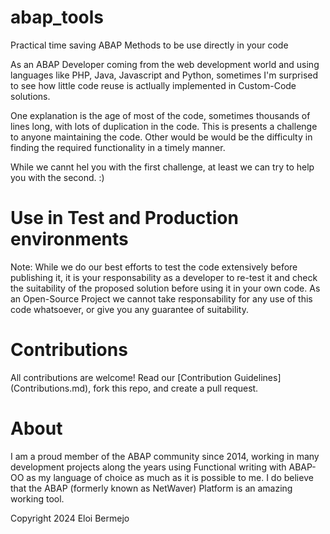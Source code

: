 # abap_tools
Practical time saving ABAP Methods to be use directly in your code

As an ABAP Developer coming from the web development world and using languages like PHP, Java, Javascript and Python, sometimes I'm surprised to see how little code reuse is actlually implemented in Custom-Code solutions.

One explanation is the age of most of the code, sometimes thousands of lines long, with lots of duplication in the code. This is presents a challenge to anyone maintaining the code. Other would be would be the difficulty in finding the required functionality in a timely manner.

While we cannt hel you with the first challenge, at least we can try to help you with the second. :)


# Use in Test and Production environments

Note: While we do our best efforts to test the code extensively before publishing it, it is your responsability as a developer to re-test it and check the suitability of the proposed solution before using it in your own code. 
As an Open-Source Project we cannot take responsability for any use of this code whatsoever, or give you any guarantee of suitability.

# Contributions

All contributions are welcome! Read our [Contribution Guidelines] (Contributions.md), fork this repo, and create a pull request.

# About

I am a proud member of the ABAP community since 2014, working in many development projects along the years using Functional writing with ABAP-OO as my language of choice as much as it is possible to me. I do believe that the ABAP (formerly known as NetWaver) Platform is an amazing working tool.

Copyright 2024 Eloi Bermejo
